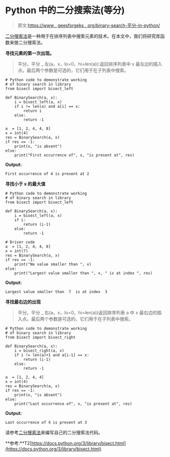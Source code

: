 # Python 中的二分搜索法(等分)

> 原文:[https://www . geesforgeks . org/binary-search-平分-in-python/](https://www.geeksforgeeks.org/binary-search-bisect-in-python/)

[二分搜索法](https://www.geeksforgeeks.org/binary-search/)是一种用于在排序列表中搜索元素的技术。在本文中，我们将研究库函数来做二分搜索法。

**寻找元素的第一次出现。**

> 平分。平分 _ 左(a，x，lo=0，hi=len(a)):返回排序列表中 x 最左边的插入点。最后两个参数是可选的，它们用于在子列表中搜索。

```
# Python code to demonstrate working
# of binary search in library
from bisect import bisect_left

def BinarySearch(a, x):
    i = bisect_left(a, x)
    if i != len(a) and a[i] == x:
        return i
    else:
        return -1

a  = [1, 2, 4, 4, 8]
x = int(4)
res = BinarySearch(a, x)
if res == -1:
    print(x, "is absent")
else:
    print("First occurrence of", x, "is present at", res)
```

**Output:**

```
First occurrence of 4 is present at 2

```

**寻找小于 x 的最大值**

```
# Python code to demonstrate working
# of binary search in library
from bisect import bisect_left

def BinarySearch(a, x):
    i = bisect_left(a, x)
    if i:
        return (i-1)
    else:
        return -1

# Driver code
a  = [1, 2, 4, 4, 8]
x = int(7)
res = BinarySearch(a, x)
if res == -1:
    print("No value smaller than ", x)
else:
    print("Largest value smaller than ", x, " is at index ", res)
```

**Output:**

```
Largest value smaller than  7  is at index  3

```

**寻找最右边的出现**

> 平分。平分 _ 右(a，x，lo=0，hi=len(a))返回排序列表 a 中 x 最右边的插入点。最后两个参数是可选的，它们用于在子列表中搜索。

```
# Python code to demonstrate working
# of binary search in library
from bisect import bisect_right

def BinarySearch(a, x):
    i = bisect_right(a, x)
    if i != len(a)+1 and a[i-1] == x:
        return (i-1)
    else:
        return -1

a  = [1, 2, 4, 4]
x = int(4)
res = BinarySearch(a, x)
if res == -1:
    print(x, "is absent")
else:
    print("Last occurrence of", x, "is present at", res)
```

**Output:**

```
Last occurrence of 4 is present at 3

```

请参考[二分搜索法](https://www.geeksforgeeks.org/binary-search/)来编写自己的二分搜索法代码。

**参考:**T2[https://docs.python.org/3/library/bisect.html](https://docs.python.org/3/library/bisect.html)